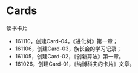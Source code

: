 # Cards

读书卡片


- 161110，创建Card-04，《进化树》第一章；
- 161106，创建Card-03，族长会的学习记录；
- 161105，创建Card-02，《创新算法》第一章。
- 161026，创建Card-01，《纳博科夫的卡片》文章。
